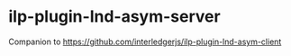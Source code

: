 # ilp-plugin-lnd-asym-server
Companion to https://github.com/interledgerjs/ilp-plugin-lnd-asym-client
